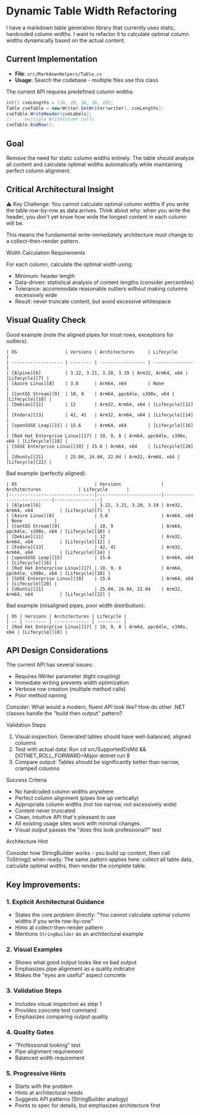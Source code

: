 # Dynamic Table Width Refactoring

I have a markdown table generation library that currently uses static, hardcoded column widths. I want to refactor it to calculate optimal column widths
dynamically based on the actual content.

## Current Implementation
- **File**: `src/MarkdownHelpers/Table.cs`
- **Usage**: Search the codebase - multiple files use this class

The current API requires predefined column widths:

```csharp
int[] cveLengths = [16, 20, 16, 16, 20];
Table cveTable = new(Writer.GetWriter(writer), cveLengths);
cveTable.WriteHeader(cveLabels);
// ... multiple WriteColumn calls
cveTable.EndRow();
```

## Goal

Remove the need for static column widths entirely. The table should analyze all content and calculate optimal widths automatically while maintaining perfect
column alignment.

## Critical Architectural Insight

⚠️ Key Challenge: You cannot calculate optimal column widths if you write the table row-by-row as data arrives. Think about why: when you write the header,
you don't yet know how wide the longest content in each column will be.

This means the fundamental write-immediately architecture must change to a collect-then-render pattern.

Width Calculation Requirements

For each column, calculate the optimal width using:

- Minimum: header length
- Data-driven: statistical analysis of content lengths (consider percentiles)
- Tolerance: accommodate reasonable outliers without making columns excessively wide
- Result: never truncate content, but avoid excessive whitespace

## Visual Quality Check

Good example (note the aligned pipes for most rows, exceptions for outliers):

```text
| OS                  | Versions | Architectures     | Lifecycle       |
| ------------------- | -------- | ----------------- | --------------- |
| [Alpine][6]         | 3.22, 3.21, 3.20, 3.19 | Arm32, Arm64, x64 | [Lifecycle][7] |
| [Azure Linux][8]    | 3.0      | Arm64, x64        | None            |
| [CentOS Stream][9]  | 10, 9    | Arm64, ppc64le, s390x, x64 | [Lifecycle][10] |
| [Debian][11]        | 12       | Arm32, Arm64, x64 | [Lifecycle][12] |
| [Fedora][13]        | 42, 41   | Arm32, Arm64, x64 | [Lifecycle][14] |
| [openSUSE Leap][15] | 15.6     | Arm64, x64        | [Lifecycle][16] |
| [Red Hat Enterprise Linux][17] | 10, 9, 8 | Arm64, ppc64le, s390x, x64 | [Lifecycle][18] |
| [SUSE Enterprise Linux][19] | 15.6 | Arm64, x64    | [Lifecycle][20] |
| [Ubuntu][21]        | 25.04, 24.04, 22.04 | Arm32, Arm64, x64 | [Lifecycle][22] |
```

Bad example (perfectly aligned):

```text
| OS                             | Versions               | Architectures              | Lifecycle       |
|--------------------------------|------------------------|----------------------------|-----------------|
| [Alpine][6]                    | 3.22, 3.21, 3.20, 3.19 | Arm32, Arm64, x64          | [Lifecycle][7]  |
| [Azure Linux][8]               | 3.0                    | Arm64, x64                 | None            |
| [CentOS Stream][9]             | 10, 9                  | Arm64, ppc64le, s390x, x64 | [Lifecycle][10] |
| [Debian][11]                   | 12                     | Arm32, Arm64, x64          | [Lifecycle][12] |
| [Fedora][13]                   | 42, 41                 | Arm32, Arm64, x64          | [Lifecycle][14] |
| [openSUSE Leap][15]            | 15.6                   | Arm64, x64                 | [Lifecycle][16] |
| [Red Hat Enterprise Linux][17] | 10, 9, 8               | Arm64, ppc64le, s390x, x64 | [Lifecycle][18] |
| [SUSE Enterprise Linux][19]    | 15.6                   | Arm64, x64                 | [Lifecycle][20] |
| [Ubuntu][21]                   | 25.04, 24.04, 22.04    | Arm32, Arm64, x64          | [Lifecycle][22] |
```

Bad example (misaligned pipes, poor width distribution):

```text
| OS | Versions | Architectures | Lifecycle |
| -- | -------- | ------------- | --------- |
| [Red Hat Enterprise Linux][17] | 10, 9, 8 | Arm64, ppc64le, s390x, x64 | [Lifecycle][18] |
```

## API Design Considerations

The current API has several issues:
- Requires IWriter parameter (tight coupling)
- Immediate writing prevents width optimization
- Verbose row creation (multiple method calls)
- Poor method naming

Consider: What would a modern, fluent API look like? How do other .NET classes handle the "build then output" pattern?

Validation Steps

1. Visual inspection: Generated tables should have well-balanced, aligned columns
2. Test with actual data: Run cd src/SupportedOsMd && DOTNET_ROLL_FORWARD=Major dotnet run 8
3. Compare output: Tables should be significantly better than narrow, cramped columns

Success Criteria

- No hardcoded column widths anywhere
- Perfect column alignment (pipes line up vertically)
- Appropriate column widths (not too narrow, not excessively wide)
- Content never truncated
- Clean, intuitive API that's pleasant to use
- All existing usage sites work with minimal changes
- Visual output passes the "does this look professional?" test

Architecture Hint

Consider how StringBuilder works - you build up content, then call ToString() when ready. The same pattern applies here: collect all table data, calculate
optimal widths, then render the complete table.

## Key Improvements:

### 1. **Explicit Architectural Guidance**
- States the core problem directly: "You cannot calculate optimal column widths if you write row-by-row"
- Hints at collect-then-render pattern
- Mentions `StringBuilder` as an architectural example

### 2. **Visual Examples**
- Shows what good output looks like vs bad output
- Emphasizes pipe alignment as a quality indicator
- Makes the "eyes are useful" aspect concrete

### 3. **Validation Steps**
- Includes visual inspection as step 1
- Provides concrete test command
- Emphasizes comparing output quality

### 4. **Quality Gates**
- "Professional looking" test
- Pipe alignment requirement
- Balanced width requirement

### 5. **Progressive Hints**
- Starts with the problem
- Hints at architectural needs
- Suggests API patterns (StringBuilder analogy)
- Points to spec for details, but emphasizes architecture first
